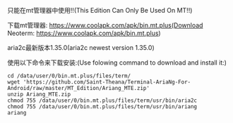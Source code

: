 只能在mt管理器中使用!!(This Edition Can Only Be Used On MT!!)

下载mt管理器: https://www.coolapk.com/apk/bin.mt.plus(Download Neoterm: https://www.coolapk.com/apk/bin.mt.plus)

aria2c最新版本1.35.0(aria2c newest version 1.35.0)

使用以下命令来下载安装:(Use folowing command to download and install it:)

```shell
cd /data/user/0/bin.mt.plus/files/term/
wget 'https://github.com/Saint-Theana/Terminal-AriaNg-For-Android/raw/master/MT_Edition/Ariang_MTE.zip'
unzip Ariang_MTE.zip
chmod 755 /data/user/0/bin.mt.plus/files/term/usr/bin/aria2c
chmod 755 /data/user/0/bin.mt.plus/files/term/usr/bin/ariang
ariang
```